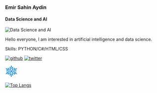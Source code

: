 ### Emir Sahin Aydin
#### Data Science and AI
![Data Science and AI](https://imgur.com/CqTFNNX)

Hello everyone, I am interested in artificial intelligence and data science.

Skills: PYTHON/C#/HTML/CSS



[<img src='https://cdn.jsdelivr.net/npm/simple-icons@3.0.1/icons/github.svg' alt='github' height='40'>](https://github.com/emrsahaydn)  [<img src='https://cdn.jsdelivr.net/npm/simple-icons@3.0.1/icons/twitter.svg' alt='twitter' height='40'>](https://twitter.com/emrshnaydn)  

<a href='https://archiveprogram.github.com/'><img src='https://raw.githubusercontent.com/acervenky/animated-github-badges/master/assets/acbadge.gif' width='40' height='40'></a> 

[![Top Langs](https://github-readme-stats.vercel.app/api/top-langs/?username=emrsahaydn)](https://github.com/anuraghazra/github-readme-stats)

